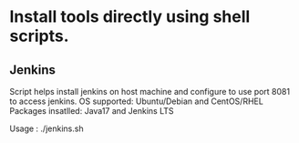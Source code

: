 # Install tools directly using shell scripts.

## Jenkins
Script helps install jenkins on host machine and configure to use port 8081 to access jenkins.
OS supported: Ubuntu/Debian and CentOS/RHEL
Packages insatlled: Java17 and Jenkins LTS

Usage : ./jenkins.sh

